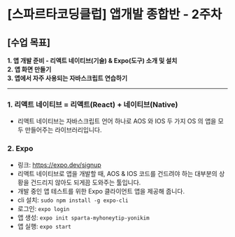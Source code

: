 # [스파르타코딩클럽] 앱개발 종합반 - 2주차

## **[수업 목표]**

**1. 앱 개발 준비 - 리액트 네이티브(기술) & Expo(도구) 소개 및 설치** \
**2. 앱 화면 만들기** \
**3. 앱에서 자주 사용되는 자바스크립트 연습하기**

---

### 1. 리액트 네이티브 = 리액트(React) + 네이티브(Native)

- 리액트 네이티브는 자바스크립트 언어 하나로 AOS 와 IOS 두 가지 OS 의 앱을 모두 만들어주는 라이브러리입니다.

### 2. Expo

- 링크: https://expo.dev/signup
- 리액트 네이티브로 앱을 개발할 때, AOS & IOS 코드를 건드려야 하는 대부분의 상황을 건드리지 않아도 되게끔 도와주는 툴입니다.
- 개발 중인 앱 테스트를 위한 Expo 클라이언트 앱을 제공해 줍니다.
- cli 설치: `sudo npm install -g expo-cli`
- 로그인: `expo login`
- 앱 생성: `expo init sparta-myhoneytip-yonikim`
- 앱 실행: `expo start`
